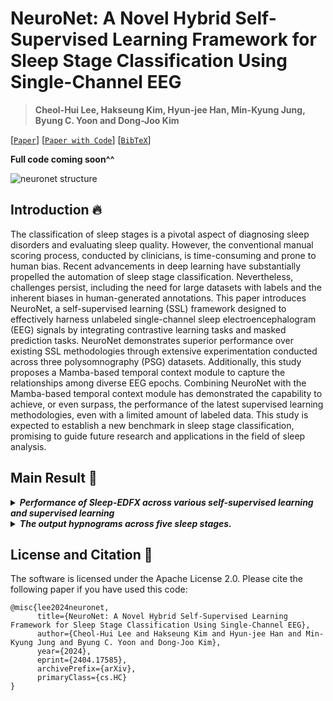# NeuroNet: A Novel Hybrid Self-Supervised Learning Framework for Sleep Stage Classification Using Single-Channel EEG

>**Cheol-Hui Lee, Hakseung Kim, Hyun-jee Han, Min-Kyung Jung, Byung C. Yoon and Dong-Joo Kim**

[[`Paper`](https://arxiv.org/abs/2404.17585)] [[`Paper with Code`](https://paperswithcode.com/paper/neuronet-a-novel-hybrid-self-supervised)] [[`BibTeX`](#license-and-citation)] 

**Full code coming soon^^**

![neuronet structure](https://github.com/dlcjfgmlnasa/NeuroNet/blob/main/figures/model_structure.jpg)

## Introduction 🔥
The classification of sleep stages is a pivotal aspect of diagnosing sleep disorders and evaluating sleep quality. However, the conventional manual scoring process, conducted by clinicians, is time-consuming and prone to human bias. Recent advancements in deep learning have substantially propelled the automation of sleep stage classification. Nevertheless, challenges persist, including the need for large datasets with labels and the inherent biases in human-generated annotations. This paper introduces NeuroNet, a self-supervised learning (SSL) framework designed to effectively harness unlabeled single-channel sleep electroencephalogram (EEG) signals by integrating contrastive learning tasks and masked prediction tasks. NeuroNet demonstrates superior performance over existing SSL methodologies through extensive experimentation conducted across three polysomnography (PSG) datasets. Additionally, this study proposes a Mamba-based temporal context module to capture the relationships among diverse EEG epochs. Combining NeuroNet with the Mamba-based temporal context module has demonstrated the capability to achieve, or even surpass, the performance of the latest supervised learning methodologies, even with a limited amount of labeled data. This study is expected to establish a new benchmark in sleep stage classification, promising to guide future research and applications in the field of sleep analysis.

## Main Result 🥇

<details>
<summary> <i> <b> Performance of Sleep-EDFX across various self-supervised learning and supervised learning </b> </i> </summary>
<p align="center"> <img src="https://github.com/dlcjfgmlnasa/NeuroNet/blob/main/figures/overview.jpg" alt="image" width="80%" height="auto"> </p>
</details>

<details>
<summary> <i> <b>  The output hypnograms across five sleep stages. </b> </i> </summary>
<p align="center"> <img src="https://github.com/dlcjfgmlnasa/NeuroNet/blob/main/figures/hypnogram.jpg" alt="image"> </p>
The first, second, and third columns correspond to #sc4031e0, #shhs1-204928, and #subject-53 within Sleep-EDFX, SHHS, and ISRUC, respectively. (A) is manually scored by a sleep expert. (B) and (C) respectively represent NeuroNet-B and NeuroNet-T. The first row for both (B) and (C) displays the results for NeuroNet+TCM, while the second row shows the results for NeuroNet. The errors are marked by the red dots.
</details>


## License and Citation 📰
The software is licensed under the Apache License 2.0. Please cite the following paper if you have used this code:
```
@misc{lee2024neuronet,
      title={NeuroNet: A Novel Hybrid Self-Supervised Learning Framework for Sleep Stage Classification Using Single-Channel EEG}, 
      author={Cheol-Hui Lee and Hakseung Kim and Hyun-jee Han and Min-Kyung Jung and Byung C. Yoon and Dong-Joo Kim},
      year={2024},
      eprint={2404.17585},
      archivePrefix={arXiv},
      primaryClass={cs.HC}
}
```
